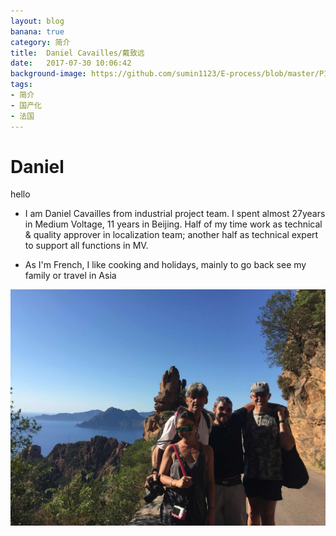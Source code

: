 ```yaml
---
layout: blog
banana: true
category: 简介
title:  Daniel Cavailles/戴致远
date:   2017-07-30 10:06:42
background-image: https://github.com/sumin1123/E-process/blob/master/PIC/daniel.jpg?raw=true
tags:
- 简介
- 国产化
- 法国
---
```


#  Daniel

hello

- I am Daniel Cavailles from industrial project team. I spent almost 27years in Medium Voltage, 11 years in Beijing. Half of my time work as technical & quality approver in localization team; another half as technical expert to support all functions in MV.

- As I'm French, I like cooking and holidays, mainly to go back see my family or travel in Asia

![](https://github.com/sumin1123/E-process/blob/master/PIC/daniel_family.jpg?raw=true)
